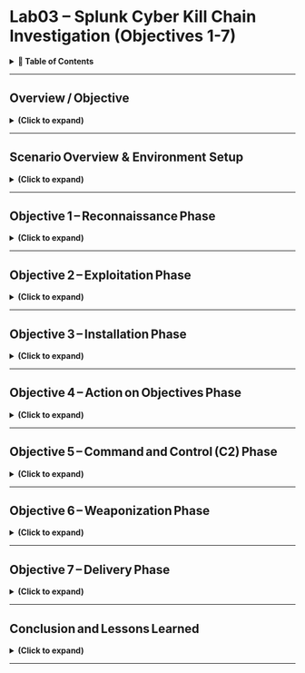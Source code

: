 
# Lab03 – Splunk Cyber Kill Chain Investigation (Objectives 1-7)

<details>
  <summary><b>📘 Table of Contents</b></summary>

  - [Overview / Objective](#overviewobjective-)
    - [Objective](#Objective)
    - [Environment & Prerequisites](#environmentprerequisites)
    - [Step-by-Step Walkthrough](#stepbystepwalkthrough)
    - [Findings / Analysis](#findingsanalysis)
  - [Scenario Overview & Environment Setup](#scenariooverview--environment-setup-)
    - [Scenario](#scenario)
    - [Data Sources](#datasources)
    - [Environment Setup](#environmentsetup)
    - [Independent Checks](#independentchecks)
    - [Findings / Analysis](#findingsanalysis1)
    - [What I Learned](#whatilearned)
  - [Objective 1 – Reconnaissance Phase](#objective1reconnaissancephase-)
    - [Overview](#overview)
    - [Step‑by‑Step Walkthrough](#stepbystepwalkthrough-1)
    - [Findings / Analysis](#findingsanalysis-2)
    - [What I Learned](#whatilearned1-)
  - [Objective 2 – Exploitation Phase](#objective2exploitationphase)
  - [Objective 3 – Installation Phase](#objective3installation-phase)
  - [Objective 4 – Action on Objectives Phase](#objective4actiononobjectives-phase)
  - [Objective 5 – Command and Control (C2) Phase](#objective5commandandcontrolc2phase)
  - [Objective 6 – Weaponization Phase](#objective6weaponizationphase)
  - [Objective 7 – Delivery Phase](#objective7deliveryphase)
  - [Conclusion and Lessons Learned](#conclusionandlessonslearned)
</details>

---

## Overview / Objective </br>

<details>

<summary><b>(Click to expand)</b></summary>

### Objective

The objective was to understand how an incident impacts confidentiality, integrity, or availability (CIA) and how **Splunk**, functioning as a Security Information and Event Management (SIEM) system, supports the incident‑handling process.

In this lab, I conducted a full end-to-end investigation of a simulated cyber incident using Splunk as my primary analysis tool. The scenario involved a web server defacement attack against `imreallynotbatman.com`, hosted by the fictional company Wayne Enterprises. My objectives were to trace the adversary’s actions through each stage of the **Lockheed Martin Cyber Kill Chain**, identify the attacker’s tactics, techniques, and procedures (TTPs), and correlate activity across multiple data sources such as HTTP logs, IDS alerts, and Sysmon telemetry. 

Throughout the lab, I performed detailed Splunk queries to uncover reconnaissance behavior, brute-force authentication attempts, malware installation, command and control (C2) communication, and the final defacement of the target system. Each query was analyzed line-by-line to understand what it revealed about the attacker’s behavior and how it maps to MITRE ATT&CK techniques. The overall objective was to strengthen my ability to think like a SOC analyst — connecting raw log data to broader threat frameworks, applying NIST SP 800-61 principles, and producing an actionable, evidence-based incident report. This lab emphasized not only technical proficiency with Splunk but also structured analytical thinking, documentation, and professional reporting skills critical to cybersecurity operations.


### Environment & Prerequisites

- Splunk Enterprise environment pre‑configured with the `botsv1` dataset.  
- Access to simulated log sources: Suricata IDS, IIS web server, Sysmon, and Fortigate firewall.  
- Familiarity with basic Splunk navigation and search syntax.

### Step‑by‑Step Walkthrough

The lab described incident handling as a structured response to any event that could jeopardize CIA. I reviewed Splunk’s role in aggregating and correlating logs from multiple systems to detect these events. No commands were executed yet, but I examined indexed data to confirm ingestion from multiple sources and verified connectivity to Splunk Search Head and Indexer components.

### Findings / Analysis

Understanding incident handling early clarified how every detection and response task later in the lab aligns with the **NIST SP 800‑61 r2** lifecycle and **CompTIA Security+ Domain 2 (Incident Response)**. The introduction underscored the need for predefined processes and emphasized that SIEM tools automate detection and correlation across multiple log types.

</details>

<!--
## Incident Handling Lifecycle

### Overview / Objective
The goal was to review the **Incident Handling Lifecycle** and understand each of its stages: Preparation, Detection & Analysis, Containment & Eradication, and Post‑Incident Activity.

### Step‑by‑Step Walkthrough
I studied the lifecycle diagram provided and matched each phase to Splunk functionality:
- **Preparation** → Configuring data inputs and alert rules.  
- **Detection & Analysis** → Using correlation searches to detect anomalies.  
- **Containment & Eradication** → Blocking IPs, disabling accounts, or isolating assets.  
- **Post‑Incident Activity** → Reporting and continuous improvement.

### Findings / Analysis
Each phase is cyclical and dependent on accurate log collection. I learned how Splunk supports these by offering correlation searches, risk‑based alerting, and notable events within Enterprise Security.

### What I Learned
The task strengthened my understanding that incident handling is continuous. Every incident fuels process improvement. This maps directly to **Security+ Domain 2.5 (Apply incident response procedures)** and NIST’s emphasis on lessons learned to enhance defensive posture.
-->

---

## Scenario Overview & Environment Setup </br>

<details>

<summary><b>(Click to expand)</b></summary>

### Scenario

The domain `imreallynotbatman.com` was defaced in a simulated breach of Wayne Enterprises. I examined the environment and collected relevant logs to track attacker actions across the Lockheed Martin Cyber Kill Chain.

<p align="center">
  <img src="images/splunk-cyber-kill-chain-investigation-01.png?raw=true&v=2" 
       alt="SIEM alert" 
       style="border: 2px solid #444; border-radius: 6px;" 
       width="300"><br>
  <em>Figure 1</em>
</p>

This part of the lab established the context of the lab and defined what constitutes a **security incident**. 

### Data Sources

- `stream:http` – Network flows.  
- `iis` – Web server access logs.  
- `suricata` – Intrusion Detection System alerts.  
- `XmlWinEventLog:Microsoft‑Windows‑Sysmon` – Endpoint process creation and network events.

### Environment Setup 

The investigation was performed in a virtual machine (VM) environment preconfigured for Splunk analysis. Once deployed, the VM was automatically assigned an internal IP address (`MACHINE_IP`) and initialized within a few minutes. The Splunk instance hosted the `botsv1` dataset — a realistic collection of simulated security event logs designed for enterprise-scale analysis. This dataset included various sourcetypes representing web, network, and host activity, allowing for comprehensive event correlation and threat investigation throughout the lab.

<blockquote>
<strong>Important Note:</strong> IP addresses in this lab are ephemeral and were recorded at the time of each step (placeholders such as `MACHINE_IP` are used in this write-up when the IP changed between sessions).
</blockquote>

I accessed Splunk Enterprise on the target VM (`10.201.17.82`, `http://10.201.33.31`, `10.201.117.123`, `10.201.119.166`, `10.201.5.103`, `10.201.35.24`, `10.201.116.59`, or `10.201.112.116`) using the AttackBox browser (AttackBox IP `10.201.122.5`,  `10.201.117-139`, or `10.201.81.194`). From the provided AttackBox (on the lab network) I verified reachability with ping, enumerated services with nmap, and inspected any web interfaces by opening `10.201.17.82` or `http://10.201.33.31` in the AttackBox browser.

- **Target:**  `10.201.17.82` and `10.201.33.31` (deployed in an isolated virtual lab environment)  
- **Context:**  I deployed the target machine and used the attacker VM to perform reconnaissance and basic connection tests.
- **Event Logs Source**: The dataset for this lab was indexed under [`index=botsv1`](https://github.com/splunk/botsv1), which contained all event data necessary for the analysis. The results showed multiple sourcetypes representing various log formats (network, web, and host data). This confirmed that the dataset was properly loaded and gave me a clear view of the log sources I would be analyzing throughout the lab.

In Splunk’s Search & Reporting app I confirmed the index=botsv1 dataset with `index=botsv1 | stats count by sourcetype` to understand what types of data were available

<p align="left">
  <img src="images/splunk-cyber-kill-chain-investigation.png?raw=true&v=2" 
       alt="SIEM alert" 
       style="border: 2px solid #444; border-radius: 6px;" 
       width="700"><br>
</p>

### Independent Checks 

I performed some independent, exploratory checks outside the provided lab instructions to validate connectivity and practice reconnaissance techniques.

<h4>(1) Checking Basic Connectivity (AttackBox Linux Bash terminal)</h4>

My goal here is to quickly confirm  whether the target is reachable from the AttackBox (verifies network connectivity and that the VM is up).

<p align="left">
  <img src="images/splunk-cyber-kill-chain-investigation-02.png?raw=true&v=2" 
       alt="SIEM alert" 
       style="border: 2px solid #444; border-radius: 6px;" 
       width="500"><br>
  <em>Figure 2</em>
</p>

```bash
ping -c 3 10.201.17.82
```
- `ping` — Sends ICMP Echo Request packets to the target to check if the host responds. Useful for basic reachability checks.
- `-c 3` — Limits the ping to 3 ICMP packets so the test is quick and concise.
- `10.201.17.82` — Target IP assigned to the analysis VM.

<h4>(2) Discovering Open Ports via Nmap (Attackbox Linux Bash terminal)</h4>

I also wanted to  enumerate which ports are open and which services are listening so I know where to focus further testing (web, SSH, custom services, etc.).

<p align="left">
  <img src="images/splunk-cyber-kill-chain-investigation-03.png?raw=true&v=2" 
       alt="SIEM alert" 
       style="border: 2px solid #444; border-radius: 6px;" 
       width="500"><br>
  <em>Figure 3</em>
</p>

Welp, that didn't work, so I just moved on for now. This is all my own confirmation check, and not necessary for this lab.

```bash
nmap -sS -sV -p- 10.201.17.82
```
- `nmap` — Network scanner used to discover hosts and services on a network.
- `-sS` — TCP SYN scan (also called "half-open" scan). It sends a SYN and analyzes the response without completing the TCP handshake; it's fast and stealthier than a full connect scan.
- `-sV` — Service/version detection. Nmap attempts to identify the service running on each open port and the software version (e.g., Apache 2.4.41).
- `-p-` — Scan every TCP port (1–65535). Useful if you want a full port sweep rather than just common ports.
- `10.201.17.82` — The target IP.

<h4>(3) Checking Basic Connectivity (AttackBox Linux Bash terminal)</h4>

My goal here is to try verifying that the web server is present, inspect response headers (server, cookies, redirects, status codes), and quickly retrieve pages for manual review or to inform later automated testing.

<p align="left">
  <img src="images/splunk-cyber-kill-chain-investigation-04.png?raw=true&v=2" 
       alt="SIEM alert" 
       style="border: 2px solid #444; border-radius: 6px;" 
       width="500"><br>
  <em>Figure 4</em>
</p>

```bash
curl -I http://10.201.17.82
curl http://10.201.17.82/index.php
```
- `curl` — Command-line tool to transfer data from or to a server using various protocols (HTTP, HTTPS, FTP, etc.).
- `-I` — Requests only the HTTP headers (HEAD request), useful for quickly seeing server type, status code, and response headers without downloading the full page.
- `http://10.201.17.82` — The target’s web root. If a web service listens on a nonstandard port, include `:port` (for example `http://10.201.17.82:8000`).
- `http://10.201.17.82/index.php` — Example path to fetch a specific page or endpoint to see content or responses.

<h4>(4) Testing Specific TCP Ports via netcat (AttackBox Linux Bash terminal)</h4>

I wanted quick verification of whether a specific port is accepting TCP connections (faster than a full nmap when you want to check individual services).

<p align="left">
  <img src="images/splunk-cyber-kill-chain-investigation-05.png?raw=true&v=2" 
       alt="SIEM alert" 
       style="border: 2px solid #444; border-radius: 6px;" 
       width="500"><br>
  <em>Figure 5</em>
</p>

```bash
nc -vz 10.201.17.82 80
nc -vz 10.201.17.82 22
```
- `nc` (netcat) — Lightweight utility for reading/writing raw TCP/UDP connections. Great for quick port checks and banner grabbing.
- `-v` — Verbose output to show connection attempts and results.
- `-z` — Zero-I/O mode: used for scanning/listening without sending data (useful for quick port checks).
- `10.201.17.82 80` — Target IP and port to test (80 = HTTP).

#### Practical Checklist I Used
- Deploy the target VM and copy the target IP. 
- Open the AttackBox and ensure I am on the lab network.  
- Run `ping` to confirm host is up.  
- Run `nmap` (full or targeted) to discover open ports and services.  
- Use `curl` or the AttackBox browser to fetch web pages if HTTP(S) is available.  
- Use `nc` to quickly test specific ports.  
- If SSH is exposed and credentials are provided by the lab, use `ssh` for interactive access.  
- Terminate or extend the VM when finished with the investigation.

### Findings / Analysis

All expected sourcetypes were present. Understanding these sources early streamlined later correlation searches across network and host data. This setup phase emphasized the importance of situational awareness before analysis. Knowing data sources and their fields prevents misinterpretation of logs—a skill fundamental to blue‑team operations. This relates to **MITRE ATT&CK TA0001 (Initial Access)** and Security+ objectives covering data collection and correlation.


</details>

---

## Objective 1 – Reconnaissance Phase </br>
<details>

<summary><b>(Click to expand)</b></summary>

### Overview

The objective was to detect early reconnaissance activity targeting `imreallynotbatman.com`. Reconnaissance is the first phase of the Cyber Kill Chain, where adversaries gather intelligence about targets.


### Step‑by‑Step Walkthrough

<h4>(Step 1) I began by searching the dataset for any logs referencing the domain.</h4>

```spl
index=botsv1
imreallynotbatman.com
```
- **index=botsv1**  –  Specifies the data source or repository (database of logs).
- **imreallynotbatman.com**  –  Specifies the specific domain I'm investigating, like a keyword search for the targeted domain to capture any events involving the compromised (defaced) web server.

<p align="left">
  <img src="images/splunk-cyber-kill-chain-investigation-06.png?raw=true&v=2" 
       alt="SIEM alert" 
       style="border: 2px solid #444; border-radius: 6px;" 
       width="1000"><br>
  <em>Figure 6</em>
</p>

This returned several sourcetypes, including `suricata`, `stream:http`, `fortigate_utm`, and `iis`. 

<p align="left">
  <img src="images/splunk-cyber-kill-chain-investigation-07.png?raw=true&v=2" 
       alt="SIEM alert" 
       style="border: 2px solid #444; border-radius: 6px;" 
       width="1000"><br>
  <em>Figure 7</em>
</p>

<h4>(Step 2) I refined the query to focus on HTTP traffic because the domain represents a web address.</h4>

I first limited my query to `HTTP` traffic using `sourcetype=stream:http` to focus only on web communication logs and reduce unrelated results. This made the search faster and more precise, allowing me to see which source IPs had connected to that domain. The results showed two main IPs — `40.80.148.42` and `23.22.63.114`, with the first generating the majority of HTTP requests, suggesting it was the primary host involved in the connection.

<p align="left">
  <img src="images/splunk-cyber-kill-chain-investigation-08.png?raw=true&v=2" 
       alt="SIEM alert" 
       style="border: 2px solid #444; border-radius: 6px;" 
       width="1000"><br>
  <em>Figure 8</em>
</p>

```spl
index=botsv1
imreallynotbatman.com
sourcetype=stream:http
```
- **sourcetype=stream:http** – Selects HTTP network flows to focus on web communication logs and investigate potential enumeration behavior.  

From this search, I identified two IPs (`40.80.148.42` and `23.22.63.114`) repeatedly connecting to the server (identified via `src_ip` field in Splunk). `40.80.148.42` was by far generating the majority of the HTTP requests. So I investigated `40.80.148.42` first.

<p align="left">
  <img src="images/splunk-cyber-kill-chain-investigation-09.png?raw=true&v=2" 
       alt="SIEM alert" 
       style="border: 2px solid #444; border-radius: 6px;" 
       width="1000"><br>
  <em>Figure 9</em>
</p>

<h4>(Step 3) I needed to validate that this was indeed a scanning attempt by `40.80.148.42`.</h4>

I started by narrowing my search query to Suricata logs using the query:

```spl
index=botsv1
imreallynotbatman.com
sourcetype:suricata
```

<p align="left">
  <img src="images/splunk-cyber-kill-chain-investigation-10.png?raw=true&v=2" 
       alt="SIEM alert" 
       style="border: 2px solid #444; border-radius: 6px;" 
       width="1000"><br>
  <em>Figure 10: This query will show the logs from the suricata log source that are from the source IP 40.80.248.42</em>
</p>

After using the Suricata IDS logs, and then filtering events generated by the source IP `40.80.148.42`, I found 46 distinct alert signatures under the `alert.signature` field. These included exploit attempts (active recon) such as Cross-Site Scripting, SQL Injection, XXE, and Shellshock (CVE-2014-6271). Most likely to test or exploit vulnerabilities. 

The large number of repeated detections and variety of triggered signatures confirm that this IP was performing reconnaissance and vulnerability scanning against the target host 192.168.250.70.

<p align="left">
  <img src="images/splunk-cyber-kill-chain-investigation-11.png?raw=true&v=2" 
       alt="SIEM alert" 
       style="border: 2px solid #444; border-radius: 6px;" 
       width="1000"><br>
  <em>Figure 11</em>
</p>

While reviewing Suricata events for source IP `40.80.148.42`, one of the first alerts observed was “SURICATA HTTP Host header invalid.” This alert typically appears when an HTTP request contains a malformed or empty Host header, which is something normal browsers rarely do. 

HTTP requests with empty headers are common with automated vulnerability scanners or reconnaissance tools, which sends deliberately malformed requests to see how a web server responds. The goal of this attacker was most likely to fingerprint the web application, determine how it handles unexpected inputs, and identify potential misconfigurations.

<p align="left">
  <img src="images/splunk-cyber-kill-chain-investigation-12.png?raw=true&v=2" 
       alt="SIEM alert" 
       style="border: 2px solid #444; border-radius: 6px;" 
       width="1000"><br>
  <em>Figure 12</em>
</p>

Because this activity doesn’t exploit a specific vulnerability but instead maps and tests the server’s behavior, it’s a strong indicator of active reconnaissance.

### Findings / Analysis

- `40.80.148.42` accounted for over  90 % of the requests, and was consistent with automated vulnerability scanning. Active recon evidence included frequent GET requests.
- I filtered the Suricata logs for traffic from the attacker IP `40.80.148.42` to the web server `192.168.250.70`. In the `http_referrer` field, I found multiple entries pointing to paths such as `/joomla/index.php` and `/joomla/administrator/`. These are specific to the Joomla content management system, confirming the web server was running Joomla. This field typically shows the URL of the webpage that directed the client to the current resource, so basically where each request originated from.
- To further investigate the nature of the attack, I examined the `http_user_agent` field in the same logs. This field identifies the software or tool that generated each `HTTP` request, which helps determine whether the traffic originated from a legitimate browser or an automated scanner. Within this field, I found entries containing the string `acunetix_wvs_security_test`, a known signature used by the Acunetix web vulnerability scanner. Combined with the presence of the Shellshock (CVE-2014-6271) exploit pattern, this confirms that the attacker was using Acunetix to perform automated reconnaissance and vulnerability testing against the Joomla server.
- Summary:
  - CMS of web server: Joomla
  - Scanner attacker likely used: Acunetix
  - CVE: 2014-6271 (Shellshock)

### What I Learned

This task demonstrated how correlated IDS and network logs can expose early attacker behavior. Recognizing reconnaissance helps defenders act during the earliest possible stage of an attack, aligning with **Security+ Domain 3 (Threat Detection)** and **NIST IR Phase – Identification** (Woohoo! Earning my CompTIA Sec+ cert was worth it).

</details>

---

## Objective 2 – Exploitation Phase</br>

<details>

<summary><b>(Click to expand)</b></summary>

### Overview
The objective was to confirm whether the attacker attempted or succeeded in exploiting vulnerabilities discovered during reconnaissance—specifically targeting the Joomla CMS running on the web server.

**The information we have so far:**
- I found two IP addresses from the reconnaissance phase that were sending requests to the web server:
    - `40.80.148.42`
    - `23.22.63.114`
 - One of the IPs `40.80.148.42` was seen attempting to scan the web server with IP `192.168.250.70`.
 - The attacker was using the web scanner Acunetix for the scanning attempt.
 - The webserver is using the Joomla CMS.

### Step‑by‑Step Walkthrough

<h4>(Step 1) I began by running three Splunk searches to analyze web activity targeting the imreallynotbatman.com web server</h4>

  - <b>First query:</b> I immediately noticed `40.80.148.42` has made the majority of requests with 17483 requests and `23.22.63.114` made 1235 requests against web server (Figure 13).
  - <b>Second query:</b> Saw that `40.80.148.42`, `23.22.63.114`, and `192.168.2.50` have all made HTTP requests to the web server by looking into the `src_ip` field (Figure 14). Looking into the `http_method` field, I saw that most of the HTTP traffic observed consisted of POST requests directed at the web server (see Figure 15).
  - <b>Third query:</b> Confirmed that both `40.80.148.42` and `23.22.63.114` sent POST requests to the web server, with the majority originating from `40.80.148.42` (see Figure 16).

<blockquote>
Below are more details about each query and the corresponding findings.
</blockquote>

_<b>First query (Step 1)</b>_

This query was used to identify which client IPs accessed the domain name, and the count events per source IP, regardless of how it resolved (`sourcetype=stream:*`). This search focused on hostname-based activity across multiple Stream sourcetypes (`sourcetype=stream:*`), capturing a broad view of traffic involving the domain (including DNS and HTTP Host header references).

<p align="left">
  <img src="images/splunk-cyber-kill-chain-investigation-13.png?raw=true&v=2" 
       alt="SIEM alert" 
       style="border: 2px solid #444; border-radius: 6px;" 
       width="1000"><br>
  <em>Figure 13</em>
</p>

```spl
index=botsv1 imreallynotbatman.com sourcetype=stream:* 
| stats count(src_ip) as Requests by src_ip 
| sort -Requests
```

- **sourcetype=stream*** – Includes all protocol types captured by Splunk Stream. This provides a full view of potential attack vectors.  
- **stats count(src_ip) as Requests by src_ip** – Counts events per source IP. Doing so identifies hosts generating abnormal traffic.  
- **sort -Requests** – Orders results descending. This is to highlight the most active attackers first.

_<b>Second query (Step 1)</b>_

This query was used to narrow the scope to HTTP requests directed specifically to the web server’s IP address to identify all inbound HTTP traffic. This provided a more focused look at network-level interactions and potential data submissions to the site. As part of the second query, I looked into the `http_method` field and saw that most of the HTTP traffic observed consisted of POST requests directed at the web server (see Figure 15). POST requests typically carry credentials during authentication.

```spl
index=botsv1
sourcetype=stream:http
dest_ip="192.168.250.70"
```

- **dest_ip="192.168.250.70"** – Specifies the web server. Helps focus on attacker traffic targeting the web server.  
- **sourcetype=stream:http** - Specifically records HTTP protocol events, including details like source/destination IPs, methods (GET/POST), URLs, headers, and response codes.

<p align="center">
  <img src="images/splunk-cyber-kill-chain-investigation-14.png?raw=true&v=2" width="45%">
  <img src="images/splunk-cyber-kill-chain-investigation-15.png?raw=true&v=2" width="45%">
  <br>
  <sub>Figure 14 (left) & Figure 15 (right)</sub>
</p>

_<b>Third query (Step 1)</b>_ 

Was used to identify which IP addresses sent POST requests to the web server and counted how many requests each one made.

```spl
index=botsv1
sourcetype=stream:http
dest_ip="192.168.250.70"
http_method=POST
```

- **dest_ip="192.168.250.70"** – Specifies the web server. Helps focus on attacker traffic targeting the web server.  
- **sourcetype=stream:http** - Specifically records HTTP protocol events, including details like source/destination IPs, methods (GET/POST), URLs, headers, and response codes.
- **http_method=POST** - Narrowed the scope to HTTP POST requests directed specifically to the web server’s IP address.

<p align="left">
  <img src="images/splunk-cyber-kill-chain-investigation-16.png?raw=true&v=2" 
       alt="SIEM alert" 
       style="border: 2px solid #444; border-radius: 6px;" 
       width="1000"><br>
  <em>Figure 16</em>
</p>

<h4>(Step 2) After identifying that the target web server uses the Joomla CMS, I wanted to check if anyone tried accessing the admin login page. Admin pages are important to monitor because attackers often try to reach them first when attempting to log in or exploit a site. I began by running two Splunk queries</h4>

<blockquote>
Through a quick online search, I learned that Joomla’s admin login page is usually found at: `/joomla/administrator/index.php`. 
</blockquote>

- <b>First query:</b> Immediately noticed after inspecting the `form_data` field that there were multiple login attempts to `/joomla/administrator/index.php`. The field `form_data` contained the requests sent through the form on the admin panel page, which has a login page.
- <b>Second query:</b> Used to create a table containing important fields such as destination ip (`dest_ip`), HTTP method (`http_method`), URI (`uri`), and form data (`form_data`), and eventually IP `23.22.63.114` was trying to guess the password by brute-forcing and attempting numerous passwords.

<blockquote>
Below are more details about each query and the corresponding findings.
</blockquote>

_<b>First query (Step 2)</b>_ 

Used to identify traffic coming into this URI (`/joomla/administrator/index.php`). 

```spl
index=botsv1
imreallynotbatman.com
sourcetype=stream:http
dest_ip="192.168.250.70"
uri="/joomla/administrator/index.php"
```

- **imreallynotbatman** - Matches the domain name in the event data (like in the HTTP host header). This ensured I was only pulling events related to that specific website, especially if the same web server hosts multiple domains.
- **dest_ip="192.168.250.70"** – Specifies the web server. Helps focus on attacker traffic targeting the web server's IP address at the network level. Ensured I was only capturing traffic sent to the actual web server, regardless of what hostname or alias was used in the request.
- **sourcetype=stream:http** - Specifically records HTTP protocol events, including details like source/destination IPs, methods (GET/POST), URLs, headers, and response codes.
- **uri="/joomla/administrator/index.php"** - Specifies the URI path being requested. In this case, it filters for requests targeting Joomla’s admin login page, which is a common location attackers probe when trying to gain access.

<p align="left">
  <img src="images/splunk-cyber-kill-chain-investigation-17.png?raw=true&v=2" 
       alt="SIEM alert" 
       style="border: 2px solid #444; border-radius: 6px;" 
       width="1000"><br>
  <em>Figure 17</em>
</p>

_<b>Second query (Step 2)</b>_

Was used to create a table containing important fields such as destination ip (`dest_ip`), HTTP method (`http_method`), URI (`uri`), and form data (`form_data`), and eventually extract the username and password credentials attempted using `form_data`. 

```spl
index=botsv1
imreallynotbatman.com
sourcetype=stream:http
dest_ip="192.168.250.70"
uri="/joomla/administrator/index.php"
| table _time uri src_ip dest_ip form_data
```

- **imreallynotbatman** - Matches the domain name in the event data (like in the HTTP host header). This ensured I was only pulling events related to that specific website, especially if the same web server hosts multiple domains.
- **sourcetype=stream:http** - Specifically records HTTP protocol events, including details like source/destination IPs, methods (GET/POST), URLs, headers, and response codes.
- **dest_ip="192.168.250.70"** – Specifies the web server. Helps focus on attacker traffic targeting the web server's IP address at the network level. Ensured I was only capturing traffic sent to the actual web server, regardless of what hostname or alias was used in the request.
- **uri="/joomla/administrator/index.php" - Specifies the URI path being requested. In this case, it filters for requests targeting Joomla’s admin login page, which is a common location attackers probe when trying to gain access.
- **table _time uri src_ip dest_ip form_data** - Took all results from my search and displayed only the specific fields I cared about in a easy-to-read table.

<p align="left">
  <img src="images/splunk-cyber-kill-chain-investigation-18.png?raw=true&v=2" 
       alt="SIEM alert" 
       style="border: 2px solid #444; border-radius: 6px;" 
       width="1000"><br>
  <em>Figure 18</em>
</p>

<blockquote>
Inspecting the `form_data` field revealed multiple login attempts to `/joomla/administrator/index.php` from IP `23.22.63.114`.
</blockquote>

<blockquote>
<strong>Note:</strong> To further narrow down my results, I could add a specific source IP to the query, such as src_ip="40.80.148.42". This would limit the search to only show HTTP requests sent from that particular client. Filtering by source IP helps identify which system initiated the traffic, making it easier to trace suspicious behavior or confirm repeated login attempts from the same host. This kind of filter is especially useful when analyzing targeted activity against the Joomla admin login page.
</blockquote>

<h4>(Step 3) After confirming that most traffic to "/joomla/administrator/index.php" (Joomla's admin login page) were POST requests (mostly from `40.80.148.42`, with some from `23.22.63.114`), I wanted to extract the submitted form fields to see the username and password values those POST attempts used.</h4>

Previously, after inspecting the `form_data` field and confirmed multiple login attempts to `/joomla/administrator/index.php`, I used regex to extract only the username (`username`) and password (`passwd`) fields:

```spl
index=botsv1
sourcetype=stream:http
dest_ip="192.168.250.70"
http_method=POST
uri="/joomla/administrator/index.php"
form_data=*username*passwd*
| table _time uri src_ip dest_ip form_data
```

- **sourcetype=stream:http** - Filters to HTTP events captured by Splunk Stream (application-layer HTTP requests and related fields).
- **dest_ip="192.168.250.70"** – Specifies destination IP which only returns events whose destination IP is the web server.
- **http_method=POST** - Keeps only HTTP POST requests (commonly used for form submissions, like login attempts).
- **uri="/joomla/administrator/index.php"** - Specifies the URI path being requested. In this case, it filters for requests targeting Joomla’s admin login page, which is a common location attackers probe when trying to gain access.
- **form_data=*username*passwd*** - Wildcard match intended to find events where the `form_data` field contains the fields `username` and `passwd`.
- **table _time uri src_ip dest_ip form_data** - Took all results from my search and displayed only the specific fields I cared about in a easy-to-read table.

<blockquote>
<strong>Note:</strong> I filtered HTTP POST traffic to `dest_ip=192.168.250.70` and the Joomla admin URI `/joomla/administrator/index.php` to find login attempts. I used the server IP rather than the domain because the IP reliably captures all traffic to that machine in this lab environment; adding the domain would only be necessary if the server hosted multiple sites and I needed to confirm the virtual host. I then displayed "form_data" to inspect submitted "username" and "passwd" values.
</blockquote>

<p align="left">
  <img src="images/splunk-cyber-kill-chain-investigation-19.png?raw=true&v=2" 
       alt="SIEM alert" 
       style="border: 2px solid #444; border-radius: 6px;" 
       width="1000"><br>
  <em>Figure 19</em>
</p>

<h4>(Step 4) After extracting the submitted form fields to see the username and password values those POST attempts used, I ran two Splunk queries utilizing regular expressions.</h4>
  
- **The first query** was to extract all password found in the `passwd` field.
- **The second query** was used identify whether credential submissions came from normal browsers or from automated tools/scripts; patterns in user-agents help distinguish human traffic from likely scanning or brute-force activity.

<blockquote>
Below are more details about each query and the corresponding findings.
</blockquote>

_<b>First query (Step 4)</b>_

Used to extract all password found in the `passwd` field.

```spl
index=botsv1
sourcetype=stream:http
dest_ip="192.168.250.70"
http_method=POST
form_data=*username*passwd*
| rex field=form_data "passwd=(?<creds>\w+)"
| table src_ip creds
```

- **sourcetype=stream:http** - Filters to HTTP events captured by Splunk Stream (application-layer HTTP requests and related fields).
- **dest_ip="192.168.250.70"** – Specifies destination IP which only returns events whose destination IP is the web server.
- **http_method=POST** - Keeps only HTTP POST requests (commonly used for form submissions, like login attempts).
- **form_data=*username*passwd*** - Wildcard match intended to find events where the `form_data` field contains the fields `username` and `passwd`.
- **| rex field=form_data "passwd=(?<creds>\w+)"** — extract the password value into a new field called `creds`.
    - **?<creds>** — name for the capture. In Splunk rex, that becomes the field name `creds`
    - **\w** — a character class that matches any “word” character: letters (A–Z, a–z), digits (0–9), and underscore (_)
    - **+** — a quantifier meaning “one or more” of the previous token
    - Together: **(?<creds>\w+)** captures one or more word characters and stores them in the field `creds`
- **| table src_ip creds** - Show a simple table with the client IP and the extracted password.

<blockquote>
<strong>Note:</strong>I removed the uri filter (uri="/joomla/administrator/index.php") filter to capture any HTTP POSTs to `192.168.250.70` that included login fields, since credential submissions can occur at multiple or inconsistent paths and the uri field is not always present in every event. The query then uses a rex to extract the "passwd" value into "creds" and shows the source IP and password attempts.
</blockquote>

<p align="left">
  <img src="images/splunk-cyber-kill-chain-investigation-20.png?raw=true&v=2" 
       alt="SIEM alert" 
       style="border: 2px solid #444; border-radius: 6px;" 
       width="1000"><br>
  <em>Figure 20</em>
</p>

_<b>Second query (Step 4)</b>_ 

I ran this query to identify whether credential submissions came from normal browsers or from automated tools/scripts. Patterns in "user-agents" helped distinguish human traffic from likely scanning or brute-force activity.

This query finds POSTs to the server that look like login attempts, pulls out the password token into `creds`, and shows when they happened (`_time`), who sent them (`src_ip`), what `URI` was requested, and which client/tool (`user_agent`) made the request.

```spl
index=botsv1
sourcetype=stream:http
dest_ip="192.168.250.70"
http_method=POST
form_data=*username*passwd*
| rex field=form_data "passwd=(?<creds>\w+)"
| table _time src_ip uri http_user_agent creds
```

- **sourcetype=stream:http** - Filters to HTTP events captured by Splunk Stream (application-layer HTTP requests and related fields).
- **dest_ip="192.168.250.70"** – Specifies destination IP which only returns events whose destination IP is the web server.
- **http_method=POST** - Keeps only HTTP POST requests (commonly used for form submissions, like login attempts).
- **form_data=*username*passwd*** - Wildcard match intended to find events where the `form_data` field contains the fields `username` and `passwd`.
- **| rex field=form_data "passwd=(?<creds>\w+)"** — extract the password value into a new field called `creds`.
    - **?<creds>** — name for the capture. In Splunk rex, that becomes the field name `creds`
    - **\w** — a character class that matches any “word” character: letters (A–Z, a–z), digits (0–9), and underscore (_)
    - **+** — a quantifier meaning “one or more” of the previous token
    - Together: **(?<creds>\w+)** captures one or more word characters and stores them in the field `creds`
- **| table _time src_ip uri http_user_agent creds** - Shows a table that outputs as a table showing:
    - **_time** = when the request happened
    - **src_ip** = client IP that made the request
    - **uri** = requested path (even though you didn’t filter on it here)
    - **http_user_agent** = the browser or tool used
    - **creds** = the extracted password value

<p align="left">
  <img src="images/splunk-cyber-kill-chain-investigation-21.png?raw=true&v=2" 
       alt="SIEM alert" 
       style="border: 2px solid #444; border-radius: 6px;" 
       width="1000"><br>
  <em>Figure 21</em>
</p>

This result clearly shows a continuous brute-force attack attempt from an IP `23.22.63.114` using what appears to be a python script. 1 login attempt from IP `40.80.148.42` using the Mozilla browser. The successful credentials were `admin : batman`, originating from `40.80.148.42`.

<blockquote>
<strong>Note:</strong> I updated the extraction to create separate fields (`username` and `passwd`) using rex, [^&\s]+ and urldecode(), so both submitted credentials appear in the table (preventing one extraction from overwriting the other).
</blockquote>

```spl
index=botsv1 sourcetype=stream:http dest_ip="192.168.250.70" http_method=POST form_data=*username*passwd*
| rex field=form_data "passwd=(?<password>[^&\s]+)"
| rex field=form_data "username=(?<username>[^&\s]+)"
| eval username = urldecode(username), password = urldecode(password)
| table _time src_ip uri http_user_agent username password
```

- **password** and **username** are separate fields - Gives each reg a different name so one doesn’t overwrite the other; I end up with two columns (username, password) instead of one mixed-up creds.
- **[^&\s]+** - Basically means “grab everything until the next & or space,” so it captures special characters and the full value (e.g., passwd=p@ss! → p@ss!) instead of stopping at non-word chars.
- **urldecode()** converts URL-encoded characters to normal text (e.g., %40 → @, + → space), so I could read the actual username/password instead of gibberish.

### Findings / Analysis

- Evidence confirmed a brute‑force attack followed by successful authentication. `23.22.63.114` performed failed attempts while `40.80.148.42` achieved login success.
- Analysis of the `botsv1` logs shows a coordinated scanning and credential-attack against the Joomla admin endpoint (`/joomla/administrator/index.php`) on `192.168.250.70`.
- Two hostile IPs were prominent: `40.80.148.42` (the source of the majority of requests and broader Acunetix-style scanning) and `23.22.63.114` (which generated numerous repeated POSTs consistent with brute-force attempts).
- By extracting `form_data` with rex I recovered submitted credentials and found that most attempts from `23.22.63.114` failed, while `40.80.148.42` achieved a successful login using `admin:batman`.
- `User-agent`  further differentiated the traffic which was automated/scripted agents for the brute-force activity versus a browser-like agent for the successful login—so the activity aligns with scanning followed by credential compromise (ATT&CK T1110).

### What I Learned
This task taught me how to use Splunk dto detect web-based brute-force and credential attacks through HTTP method filtering and field extraction. It emphasized the value of regex for pulling data points from raw logs and how statistics commands summarize large volumes eddiciently. From a SOC perspective, this correlated to MITRO ATT&CK T1110 (Brute Force) and Security Domain 3.2 (Analyze Indicators of Compromise).

</details>

---

## Objective 3 – Installation Phase</br>

<details>

<summary><b>(Click to expand)</b></summary>

### Overview
The objective of this task was to now verify whether the attacker successfully installed or executed any malicious payloads following exploitation. In the Cyber Kill Chain, **Installation** represents the stage where adversaries establish persistence within a target environment, typically by deploying malware or backdoors. 

I ran 3 Splunk queries to achieve this:

  - <b>First query:</b> I ran this query to search for evidence of file uploads to the compromised host (web server) with the IP `192.168.250.70`.
  - <b>Second query:</b> Saw that `40.80.148.42`, `23.22.63.114`, and `192.168.2.50` have all made HTTP requests to the web server by looking into the `src_ip` field (Figure 14). Looking into the `http_method` field, I saw that most of the HTTP traffic observed consisted of POST requests directed at the web server (see Figure 15).
  - <b>Third query:</b> Confirmed that both `40.80.148.42` and `23.22.63.114` sent POST requests to the web server, with the majority originating from `40.80.148.42` (see Figure 16).

<blockquote>
Below are more details about each query and the corresponding findings.
</blockquote>

### Step‑by‑Step Walkthrough

<h4>(Step 1) After confirming successful authentication from the prior phase (`40.80.148.42` achieved a successful login using `admin:batman`), I searched for evidence of file uploads to the compromised host using the first query</h4>

```spl
index=botsv1
sourcetype=stream:http
dest_ip="192.168.250.70" *.exe
```
- **index=botsv1** – Targets the dataset containing simulated incident logs. Ensured only relevant Splunk BOTSv1 data is queried.  
- **sourcetype=stream:http** – Filters events to HTTP network traffic. Malware is often delivered via HTTP uploads.  
- **dest_ip="192.168.250.70"** – Specifies the compromised web server. Focuses on inbound traffic directed at the victim.  
- **.exe** – Keyword search for executable files. This detects potential binary uploads used to install persistence agents.

<p align="left">
  <img src="images/splunk-cyber-kill-chain-investigation-22.png?raw=true&v=2" 
       alt="SIEM alert" 
       style="border: 2px solid #444; border-radius: 6px;" 
       width="1000"><br>
  <em>Figure 22</em>
</p>

I examined the `part_filename{}` field in Splunk to identify any files transferred over the network during the activity. The results displayed two filenames: `3791.exe` and `agent.php`, which appear to be executable files in HTTP traffic that were either downloaded or executed on the web server.

<h4>(Step 2) I had to confirm if any of these files came from the IP addresses that were found to be associated in objective 2</h4>

- `40.80.148.42`,
- `23.22.63.114`, or
- `192.168.2.50`

I ran the following search query to find out if `3791.exe` came from any of the the IP addresses in question:

```spl
index=botsv1
sourcetype=stream:http
dest_ip="192.168.250.70"
"part_filename{}"="3791.exe"
```
- **index=botsv1** - Searches within the `botsv1` dataset (the index containing all related logs).
- **sourcetype=stream:http** - Filters results to only include HTTP traffic logs captured by the Stream app.
- **dest_ip="192.168.250.70"** - Limits results to web traffic where the destination IP is the target web server `192.168.250.70` which the compromised web server.
- **"part_filename{}"="3791.exe"** - Finds HTTP events that reference or transfer the executable named `3791.exe` found from the previous query (potentially a malicious executable).

<p align="left">
  <img src="images/splunk-cyber-kill-chain-investigation-23.png?raw=true&v=2" 
       alt="SIEM alert" 
       style="border: 2px solid #444; border-radius: 6px;" 
       width="1000"><br>
  <em>Figure 23</em>
</p>

I checked the `c_ip` (client IP address) field to see which host on the network requested or downloaded `3791.exe`. This allowed me to trace the origin of the activity within the environment. They were uploaded by the attacker IP `40.80.148.42`.

<blockquote>
Both "src_ip" and "c_ip" confirms the IP that started any process, but "c_ip" is application-focused (the client in a session), while "src_ip" is network-focused (the raw source of the packet).
</blockquote>

<blockquote>
I reviewed the "c_ip" field to identify which host initiated the HTTP request for `3791.exe`. Since the data came from the `stream:http` sourcetype, it records application-level traffic using client/server roles, so the "c_ip" field shows the requesting client, while "src_ip" isn’t present in this type of log.
</blockquote>

<h4>(Step 3) Now, I needed to confirm whether the file, `3791.exe`, was executed</h4>

I ran the query `index=botsv1 "3791.exe"`, which returned 76 events distributed across multiple sourcetypes, with the majority (about 91%) coming from `XmlWinEventLog`, followed by a few from `WinEventLog`, `stream:http`, `fortigate_utm`, and `suricata`. 

This distribution shows that most of the activity involving `3791.exe` was captured through host-based Windows event logging, specifically Sysmon. While a small number of the remaining events originated from network and security monitoring sources. 

- The `XmlWinEventLog` entries indicates that the file was executed or interacted with at the endpoint level
- And its presence in `stream:http` suggests it may have been downloaded or transferred via HTTP traffic.

Overall, this correlation between host and network data points to a potential infection vector where `3791.exe` was delivered over the network and then executed on the host system.

<blockquote>
I ran this specific query to trace the presence and activity of a suspicious file (`3791.exe`) across multiple log sources.
</blockquote>

<blockquote>
It’s called out as Sysmon because the `XmlWinEventLog` entries come from the Sysmon Operational log, which records detailed host-based activity. It's basically showing that `3791.exe` wasn’t just downloaded, but also ran on the endpoint.
</blockquote>

```spl
index=botsv1
"3791.exe"
```
- **"3791.exe"** – Search term for the suspected malware. This validates that the payload was run after upload.

<p align="left">
  <img src="images/splunk-cyber-kill-chain-investigation-24.png?raw=true&v=2" 
       alt="SIEM alert" 
       style="border: 2px solid #444; border-radius: 6px;" 
       width="1000"><br>
  <em>Figure 24</em>
</p>

<h4>(Step 4) After confirming traces of the executable `3791.exe` were identified in multiple sources including `Sysmon`, `WinEventLog`, and `Fortigate_UTM`, I needed to determine whether the file was executed on the host. Sysmon data was examined because the majority (about 91%) of the executable's presence was coming from `XmlWinEventLog`</h4>

<blockquote>
Sysmon provides detailed system-level monitoring of process activity. In particular, **Event ID 1 (Process Creation)** logs evidence of newly started processes and includes valuable fields like ProcessGUID, command line arguments, and file hashes. Leveraging this event type allows me to confirm and gather evidence of if `3791.exe` was executed on the system and when it was executed.
<strong>Reference:</strong> https://learn.microsoft.com/en-us/sysinternals/downloads/sysmon
</blockquote>

```spl
index=botsv1
"3791.exe"
sourcetype="XmlWinEventLog"
EventCode=1
```
- **sourcetype=XmlWinEventLog** – Targets Windows event logs forwarded to Splunk. Sysmon records detailed process events.  
- **"3791.exe"** – Search term for the suspected malware. Validates that the payload was run after upload.
- **EventCode=1** – Filters for process creation events. Event ID 1 confirms the execution of a binary.

<blockquote>
This query will look for the process creation logs containing the term `3791.exe` in the logs.
</blockquote>

<p align="left">
  <img src="images/splunk-cyber-kill-chain-investigation-25.png?raw=true&v=2" 
       alt="SIEM alert" 
       style="border: 2px solid #444; border-radius: 6px;" 
       width="1000"><br>
  <em>Figure 25</em>
</p>

I examined the `CommandLine` field to verify how `3791.exe` was executed on the host system. This field shows the exact command used to launch a process. Checking it provided clear evidence that the executable was actually run, which is crucial for understanding attacker behavior and intent.

When examining the `CommandLine` field for `3791.exe`, I clicked the entry itself, which automatically updated my query to `index=botsv1 "3791.exe" sourcetype="XmlWinEventLog" EventCode=1 CommandLine="3791.exe"`. I then focused on this specific process within the `Hashes` field to isolate its hash details and successfully retrieved the MD5 hash of the executable (`c99131e0169171935c5ac32615ed6261`), confirming its integrity and providing evidence of its execution on the host.

<p align="left">
  <img src="images/splunk-cyber-kill-chain-investigation-26.png?raw=true&v=2" 
       alt="SIEM alert" 
       style="border: 2px solid #444; border-radius: 6px;" 
       width="1000"><br>
  <em>Figure 26</em>
</p>


### Findings / Analysis
Results confirmed that `3791.exe` executed shortly after upload. This demonstrated the attacker successfully transitioned from exploitation to persistence. The malicious file likely connected to an external server to receive commands or send data.

I also examined the `user` and `user_id` fields within the event to identify which account executed the `3791.exe` process, allowing me to tie the activity to a specific user on the system. These fields are valuable for determining who initiated the execution and whether it was done under an administrative or standard user context. 

To gather additional intelligence, I submitted the retrieved hash value of the executable to VirusTotal, a malware analysis platform that aggregates results from multiple antivirus engines. This provided further details on the file’s reputation, detection rate, and potential malicious behavior across other security databases.

<p align="left">
  <img src="images/splunk-cyber-kill-chain-investigation-27.png?raw=true&v=2" 
       alt="SIEM alert" 
       style="border: 2px solid #444; border-radius: 6px;" 
       width="1000"><br>
  <em>Figure 27</em>
</p>

### What I Learned
I learned how to validate malware execution through cross‑referencing network and endpoint data sources in Splunk. Sysmon Event ID 1 is a reliable indicator for process creation and should almost always be monitored in production environments using detection rules aligned with **MITRE ATT&CK T1059 (Command and Scripting Interpreter)**. This phase also illustrates **Security+ Domain 2.2 (Analyze Indicators of Malware)** and connected to the *Eradication** phase of the NIST Incident Response Lifecycle.

</details>

---

## Objective 4 – Action on Objectives Phase</br>

<details>

<summary><b>(Click to expand)</b></summary>

### Overview
The goal of this phase was to determine how the malicious actor defaced the company’s public website, which is a clear indicator of the **Actions on Objectives** stage of the Cyber Kill Chain.

### Step‑by‑Step Walkthrough

<h4>(Step 1): I first examined inbound traffic to the defaced website at IP `192.168.250.70`.</h4>

To do so, I ran the following query to analyze inbound network traffic targeting the web server at IP `192.168.250.70` and looked at the `src_ip` field:

```spl
index=botsv1
dest=192.168.250.70
sourcetype=suricata
```
- **dest=192.168.250.70** – Specifies the infected host as the source. Identifies outgoing traffic from the compromised system.  
- **sourcetype=suricata** – Filters for network IDS alerts. Detects anomalous connections or file transfers to external domains.

<blockquote>
This query looks at inbound network traffic going to the web server 192.168.250.70 using Suricata IDS logs from the botsv1 dataset. Unlike http logs that show normal web requests, Suricata captures all network activity, including scans or attack attempts. This helps spot suspicious or malicious traffic before it reaches the server. It gives a clear picture of what kind of threats were targeting the Joomla web server.
</blockquote>

<p align="left">
  <img src="images/splunk-cyber-kill-chain-investigation-28.png?raw=true&v=2" 
       alt="SIEM alert" 
       style="border: 2px solid #444; border-radius: 6px;" 
       width="1000"><br>
  <em>Figure 28</em>
</p>

This was unusual as the logs did not show any external IP communicating with the server.

<h4>(Step 2) Because there were no external IP communicating with the server, I reversed the flow so that 192.168.250.70 was the source. I wanted to see if any outbound traffic originated from the server instead.</h4>

To do so, I ran the following query to analyze outbound network traffic from the web server at IP `192.168.250.70`, then looked at the `dest_ip` field:

```spl
index=botsv1
dest=192.168.250.70
sourcetype=suricata
```
- **src=192.168.250.70** – Specifies the infected host as the source. Identifies outgoing traffic from the compromised system.  
- **sourcetype=suricata** – Filters for network IDS alerts. *Why:* Detects anomalous connections or file transfers to external domains.

<blockquote></blockquote>
This query revealed outbound requests to `prankglassinebracket.jumpingcrab.com` transferring a file named `poisonivy-is-coming-for-you-batman.jpeg`. This image replaced the homepage, which confirmed defacement.
</blockquote>

<p align="left">
  <img src="images/splunk-cyber-kill-chain-investigation-29.png?raw=true&v=2" 
       alt="SIEM alert" 
       style="border: 2px solid #444; border-radius: 6px;" 
       width="1000"><br>
  <em>Figure 29</em>
</p>

What was interesting about this output is that web servers don't usually originate traffic. The browser or client would originate the traffic as the source and the server would be the destination. I noticed immediately that the web server initiated large traffic to `40.80.148.42`, `22.23.63.114`, and `192.168.250.40`. 

<h4>(Step 3) I checked Suricata logs for the top three destination IPs and found evidence of defacement from `23.22.63.114`</h4>

I found evidence from `23.22.63.114` by running the following query, then looking into the `url` field:

```spl
index=botsv1
src=192.168.250.70
sourcetype=suricata
dest_ip=23.22.63.114
```

<p align="left">
  <img src="images/splunk-cyber-kill-chain-investigation-30.png?raw=true&v=2" 
       alt="SIEM alert" 
       style="border: 2px solid #444; border-radius: 6px;" 
       width="1000"><br>
  <em>Figure 30</em>
</p>

<blockquote>
That query filters Suricata logs to show outbound network traffic from the web server (192.168.250.70) to the external IP (23.22.63.114). Checking the url field let me see what specific web resource or endpoint the server tried to access.
</blockquote>

The `url` field showed 2 PHP files and a JPEG file. The JPEG file looked interesting, so I investigated more into it.

<h4>(Step 4) I wanted to investigate the JPEG file and created a table to get a hollistic view</h4>

To do so, I ran the following query:

```spl
index=botsv1
url="/poisonivy-is-coming-for-you-batman.jpeg"
dest_ip="192.168.250.70"
| table _time src dest_ip http.hostname url
```

<p align="left">
  <img src="images/splunk-cyber-kill-chain-investigation-31.png?raw=true&v=2" 
       alt="SIEM alert" 
       style="border: 2px solid #444; border-radius: 6px;" 
       width="1000"><br>
  <em>Figure 31</em>
</p>

<blockquote>
The investigation revealed that the file `poisonivy-is-coming-for-you-batman.jpeg` was fetched by the compromised web server from the external host `prankglassinebracket.jumpingcrab.com`. No inbound traffic from an attacker IP was observed because the web server itself (or visitors’ browsers) initiated the outbound connection after its content had already been modified. 
</blockquote>

<h4>(Step 5) To deepen my investigaton, I used a query to review firewall logs for traffic sent from the web server to 23.22.63.114</h4>

To do so, I checked Fortigate UTM data to help determine whether this outbound connection was permitted, blocked, or flagged as suspicious, which gave more insight into the server’s network behavior and possible compromise indicators. I searched for the top three external IPs that showed when I searched outbound traffic from the webserver: `40.80.148.42`, `22.23.63.114`, and `192.168.250.40`. I found an SQL injection attempt  from `40.80.148.42` by looking at the `signature` field.

```spl
index=botsv1
src=192.168.250.70
sourcetype=fortigate_utm
```

<p align="left">
  <img src="images/splunk-cyber-kill-chain-investigation-32.png?raw=true&v=2" 
       alt="SIEM alert" 
       style="border: 2px solid #444; border-radius: 6px;" 
       width="1000"><br>
  <em>Figure 32</em>
</p>

### Findings / Analysis

The attacker’s intent was to publicly deface the website to demonstrate control.

- Outbound IDS alerts and web traffic correlation validated data exfiltration and modification activities. This phase provided a clear end goal of the intrustion.
- The investigation revealed that the file `poisonivy-is-coming-for-you-batman.jpeg` was fetched by the compromised web server from the external host `prankglassinebracket.jumpingcrab.com`. No inbound traffic from an attacker IP was observed because the web server itself (or visitors’ browsers) initiated the outbound connection after its content had already been modified. 
- This suggests the attacker had previously injected malicious code or edited a template so the page automatically requested the external image, essentially causing the victim server to pull the defacement file rather than the attacker pushing it. The absence of any new inbound IP suggests that the initial compromise occurred earlier through another vector such as CMS credential abuse, a vulnerable plugin, or a prior file upload.

To understand how that could happen, I looked at how different log sources work together. Each type of log provides a different view of what happened:

| Log Layer | Description | Purpose |
|------------|--------------|----------|
| **Application-level** | Logs from the website or CMS, such as Apache access logs or web app errors. | Show requests made by the web server, changes to web pages, or injected content. |
| **System / OS-level** | Logs from the operating system like `/var/log/auth.log` or command history. | Reveal who logged in, what commands were run, or when files were changed. |
| **Network-level** | Logs from firewalls, proxies, or DNS resolvers. | Show outbound connections or lookups to suspicious domains. |
| **Host / Endpoint** | Logs from security tools or local monitoring (e.g., Sysmon, EDR). | Show which process downloaded or executed a file. |

Looking at logs from multiple layers helps connect the dots. Web logs show the symptom (the server fetched the image), while system and network logs could show how that happened or when the compromise began. This demonstrates why analysts use data from many sources — each layer reveals part of the full story.

Recommended next steps:
1. Review outbound firewall, proxy, or VPC flow logs for connections to `prankglassinebracket.jumpingcrab.com` or its resolved IPs to confirm the egress source and timing.
2. Inspect webroot and CMS directories for recently modified files referencing that domain or image name, and compare inode timestamps to identify when the injection occurred.
3. Examine web application and admin audit logs for suspicious POSTs, file uploads, or unauthorized logins around the same period.
4. Search system and process telemetry (bash history, scheduled tasks, PHP error logs) for any curl, wget, or remote-file-inclusion activity.
5. Capture or review DNS resolver logs to validate that the server resolved the attacker’s domain.
6. Correlate findings to determine whether the defacement was client-side (browser image include) or server-side (server-executed fetch), then document remediation steps such as file restoration, credential rotation, and patching the exploited entry point.

### What I Learned

This task taught me how to trace adversary objectives using Splunk by following the attack from reconnaissance to impact. Understanding "Actions on Objectives" is vital for incident classification and damage assessment with a DOC. The technique relates to **MITRE ATT&CK T1491 (Defacement)** and NIST's **Recovery Phase** of incident handling. Documenting such activity supports executive reporting and post-incident remediation plans.

</details>

---

## Objective 5 – Command and Control (C2) Phase</br>

<details>

<summary><b>(Click to expand)</b></summary>

### Overview

This task focused on identifying if the attacker establed a **Command and Control (C2)** channel with external infrastrucutre. C2 allows threat actors to remotely control infected hosts and execute further commands.

### Step‑by‑Step Walkthrough

<h4>(Step 1) I searched firewall and network logs for evidence of communication with the domain `prankglassinebracket.jumpingcrab.com`</h4>

```spl
index=botsv1
sourcetype=fortigate_utm
"poisonivy-is-coming-for-you-batman.jpeg"
```
**Breakdown**
- **sourcetype=fortigate_utm** – Specifies Fortigate Unified Threat Management logs. *Why:* Captures firewall and web‑filter activity.  
- **Search term for JPEG file** – Links the known defacement artifact to potential C2 communication. *Why:* The same infrastructure may host C2 services.

Immediately I noticed I could see the source IP (`src_ip`), the destination IP (`dest_ip`), and the URL (`url`) where the external server the internal host contacted. I clicked the `url` field and saw the Fully Qualified Domain Name of the where the image was being called from on the attacker's host. All of this indicates the infected host made outbound requests to the external domain, which is a common indicator of beaconing to a C2 server.

<p align="left">
  <img src="images/splunk-cyber-kill-chain-investigation-33.png?raw=true&v=2" 
       alt="SIEM alert" 
       style="border: 2px solid #444; border-radius: 6px;" 
       width="1000"><br>
  <em>Figure 33</em>
</p>

<h4>(Step 2) I verified by looking at other log sources. For this step, I checked HTTP sources</h4>

To do so, I ran the following query:

```spl
index=botsv1
sourcetype=stream:http
dest_ip=23.22.63.114
"poisonivy-is-coming-for-you-batman.jpeg"
src_ip=192.168.250.70
```

I identified the suspicious domain as the C2 server, which seems to where the attacker contacted after gaining control of the server. Through this, it was clear that the same file name, internal source IP, and the suspicious external domain have indeed established communication between the web server and the attacker's system.

<p align="left">
  <img src="images/splunk-cyber-kill-chain-investigation-34.png?raw=true&v=2" 
       alt="SIEM alert" 
       style="border: 2px solid #444; border-radius: 6px;" 
       width="1000"><br>
  <em>Figure 34</em>
</p>

### Findings / Analysis

Using Fortigate UTM logs, I discovered that the compromised web server (`192.168.250.70`) reached out to an external IP (`23.22.63.114`) while requesting a suspicious file named `poisonivy-is-coming-for-you-batman.jpeg`. The request’s URL revealed the domain `prankglassinebracket.jumpingcrab.com:1337`, indicating outbound communication to a likely attacker-controlled host. I validated this finding by examining HTTP stream logs, which confirmed consistent traffic between the infected server and the same domain. Finally, DNS logs showed that the attacker used a dynamic DNS to resolve the malicious IP, confirming that `jumpingcrab.com` functioned as the attacker’s C2 domain. This correlation across multiple log sources demonstrated the full command-and-control phase of the attack.

### What I Learned

I learned to detect C2 communications by correlating IDS, firewall, and endpoint data. Dynamic DNS is a common tactic for maintaining C2 reachability, and Splunk queries can identify these patterns through consistent destiniation host names and ports. This aligns with **MITRE ATT&CK T1071 (Application Layer Protocol)** and **Securty+ Domain 3.3 (Analyze thread data to support an incident response)**.

</details>

---

## Objective 6 – Weaponization Phase</br>

<details>

<summary><b>(Click to expand)</b></summary>

### Overview

The goal here was to see how the attacker built and delivered their paylods by looking up known indicators with OSINT tools. In the Cyber Kill Chain, **Weaponization** is the stage where the attacker creates the malware or exploit files that will later be used in the **Delivery** phase. 

I conducted open-source lookups on malicious domains and associated infrastructure using external intelligent sources (OSINT). For this objective, I utilized the following OSINT tools:

- Robtex - I used this tool to gather domain and IP intelligence, such as DNS records and connected domains. It helped me see how the suspicious domain was linked to other IPs and hosts.
- VirusTotal - I used VirusTotal to check file hashes, URLs, and domains against several antivirus engines. This helped confirm whether the payloads or domains were flagged as malicious and provided more context about known malware behavior.

<blockquote>
From the previous objective, we know that the domain `prankglassinebracket.jumpingcrab.com` was associated with the attack.
</blockquote>

### Step‑by‑Step Walkthrough

<h4>(Step 1) Went to Robtex to find the IP address tied to the domains that may potentially be pre-staged to attack the web server</h4>

- I went to [Robotex's website](https://www.robtex.com/) and entered `prankglassinebracket.jumpingcrab.com` in the search field at the top. I was able to identify several other IP addresses associated with this domain. I was also able to see other domains and subdomains associated with this domain.
- I then entered the attacker's IP (`23.22.63.114`) in the search bar at the top and found this IP associated with domains that looked pretty similar to websites from the fictional company, Wayne Enterprises.

<h4>(Step 2) Went on Virustotal to analyze suspicious files, domains, IP, etc, but more specifically to search for the IP address on the virustotal site</h4>

I investigated the suspicious domain `po1s0n1vy.com` using VirusTotal to identify any malicious activity or links to known infrastructure. The results showed that none of the 95 security vendors flagged the domain as malicious. However, passive DNS records revealed that the domain has resolved to multiple IP addresses over time, including `38.207.236.88`, `156.254.170.147`, and `23.22.63.114`.

- I went to [Virustotal's website](https://www.virustotal.com/gui/home/upload), clicked the **Search** tab, then entered the IP address (`23.22.63.114`) associated with the attack.
- I then clicked the **Relations** tab to see all the domains associated with this IP, which again, looked similar to the Wayne Enterprises company.
- In the list of domains, I saw the domain that is associated with the attacker (`www.po1s0n1vy.com`). I searched the domain in the search field on Virustotal.
- I saw that Virustotal listed several related subdomains such as `ftp.po1s0n1vy.com`, `smtp.po1s0n1vy.com`, and `lillian.po1s0n1vy.com`, which might indicate shared hosting or possible attacker infrastructure reuse.

### Findings / Analysis

The domain was associated with multiple subdomains and related IP addresses used in previous campaigns. This confirmed the attacker leveraged pre-existing malware infrastructure to deliver payloads, a common APT pattern. These lookups linked `jumpingcrab.com` to an email address `lillian.rose@po1son1vy.com`, indicated possible threat-actor attribution.

### What I Learned

Weaponization is rarely observable in internal logs, but threat-based OSINT correlation can expose it indirectly. I learned how OSINT supports SIEM data and helps analysts build context beyond raw data. This related to **MITRE ATT&CK T1587 (Develop Capabilities)** and **Security+ Domain 1.4 (Explain threat actors and attributes)**. 

</details>

---

## Objective 7 – Delivery Phase</br>

<details>

<summary><b>(Click to expand)</b></summary>

### Overview

The purpose of this phase was to use the information I have so far about the attack and use various OSINT sites to find any malware identified during the **Weaponization** stage and determine how the malicious payload reached the target.

### Step‑by‑Step Walkthrough

I conducted open-source lookups on malicious domains and using external intelligent sources (OSINT). For this objective, I utilized the following OSINT sites:

- ThreatMiner - I used ThreatMiner to look up the attacker's IP (`23.22.63.114`) and collected related intelligence, such as any associated files and their corresponding MD5 hashes.
- VirusTotal - I used VirusTotal to check file hashes, URLs, and domains against several antivirus engines. This helped confirm whether the payloads or domains were flagged as malicious and provided more context about known malware behavior.
- Hybrid Analysis - I used this site to conduct a behavioral analysis of the malicious file identified from ThreatMiner

<h4>(Step 1) ThreatMiner - I found three files and their corresponding hashes, one of which was the malware identified in the Fortigate and Sysmon logs from Objective 3, Step 4</h4>

After identifying the same MD5 hash (`c99131e0169171935c5ac32615ed6261`) of the malicious file (`3791.exe`) found in **Objective 3, Step 4**, I clicked on it and observed that the file appeared under a different name, indicating that although the filenames were different, the file content was identical. The file name appeared as `MirandaTateScreensaver.scr.exe`, and as noted in **Objective 3**, it was delivered via HTTP download and executed through a user interaction.

<h4>(Step 2) VirusTotal - To gather more intelligence, I entered this hash value on VirusTotal and saw other important details</h4>

One of the first things I noticed was that this hash value was associated with the IP `23.22.63.114`, was was previously identified and confirmed as the attacker who attacked the website.

<h4>(Step 3) Hybrid Analysis - I entered the malicious executable identified in ThreatMiner to gather more intelligence such as metadata, DNS requests, MITRE ATT&CK mappings, and more</h4>

I confirmed that the file `MirandaTateScreensaver.scr.exe` has the same MD5 hash (`c99131e0169171935c5ac32615ed6261`) as the malicious file `3791.exe`, meaning they are identical in content but have different names. The file is a Windows executable compiled with Microsoft C++, confirming it’s the same malware under a new name.

### Findings / Analysis

In this phase, I used OSINT tools to learn more about the malware used in the attack. Through ThreatMiner, I discovered that the attacker’s IP (`23.22.63.114`) was linked to several files, including one matching the same MD5 hash as the malicious file `3791.exe` found earlier. VirusTotal confirmed this file and IP were associated with known malicious activity. Finally, Hybrid Analysis showed that the file was a Windows executable with identical content but a different name (`MirandaTateScreensaver.scr.exe`), confirming it was the same malware reused under a new filename.

### What I Learned

I learned how threat intelligence enhances forensic findings within Splunk. Malware delivery mechanisms must be monitored for early warning signs, especially HTTP downloads of executables. This maps to **Security+ Domain 1.2 (Compare and contrast attack types)** and **MITRE ATT&CK T1566** for social delivery vectors.

</details>

---

## Conclusion and Lessons Learned</br>

<details>

<summary><b>(Click to expand)</b></summary>

### Overview

In this phase, I consolidated everything I found during the investigation and reviewed each stage of the Cyber Kill Chain to summarize the attacker’s actions from start to finish. This summary also helped me see how each step connects and how threat intelligence can be used for reporting and process improvement.

### Findings / Analysis

1. During the **Reconnaissance** phase, I identified that the attacker scanned the target website `imreallynotbatman.com` using the IP `40.80.148.42`.
2. The **Exploitation** phase showed a brute-force attack on the Joomla CMS from IP `23.22.63.114`, where the attacker successfully logged in using the credentials `admin/batman`.
3. In the **Installation** phase, I observed the upload and execution of a malicious file named `3791.exe`, which was captured in the Sysmon logs with Event Code 1 (process creation).
4. Once access was established, the attacker moved into the **Action on Objective** phase, defacing the website with an image titled `poisonivy-is-coming-for-you-batman.jpeg`.
5. Further investigation revealed that the attacker maintained **Command and Control** communication over `port 1337` with the domain `jumpingcrab.com`.
6. During the **Weaponization** phase, I found evidence of the attacker’s infrastructure setup, including the email `lillian.rose@po1son1vy.com`, likely used to manage or distribute the malware.
7. Finally, in the **Delivery** phase, I identified a Poison Ivy variant named `MirandaTateScreensaver.scr.exe`, which had the same MD5 hash as the previously found `3791.exe`, confirming it was the same malware delivered under a different name.

### What I Learned

This investigation helped me understand how SIEM tools like Splunk can be used to map an entire attack lifecycle and document findings clearly. I learned how to connect each stage of the Cyber Kill Chain to real telemetry data, correlate IOCs using OSINT tools, and validate findings with threat intelligence sites like ThreatMiner, VirusTotal, and Hybrid Analysis. Most importantly, I learned that consistent enrichment, timeline building, and cross-source verification are key to proactive threat hunting and building stronger defensive strategies.

</details>

---

